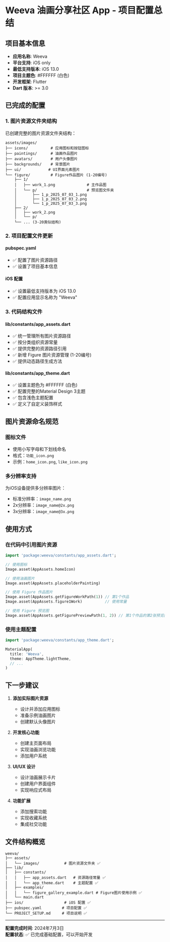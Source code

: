 # Weeva 油画分享社区 App - 项目配置总结

## 项目基本信息

- **应用名称**: Weeva
- **平台支持**: iOS only
- **最低支持版本**: iOS 13.0
- **项目主题色**: #FFFFFF (白色)
- **开发框架**: Flutter
- **Dart 版本**: >= 3.0

## 已完成的配置

### 1. 图片资源文件夹结构

已创建完整的图片资源文件夹结构：

```
assets/images/
├── icons/          # 应用图标和按钮图标
├── paintings/      # 油画作品图片
├── avatars/        # 用户头像图片
├── backgrounds/    # 背景图片
├── ui/            # UI界面元素图片
└── figure/         # Figure作品图片 (1-20编号)
    ├── 1/
    │   ├── work_1.png              # 主作品图
    │   └── p/                      # 预览图文件夹
    │       ├── 1_p_2025_07_03_1.png
    │       ├── 1_p_2025_07_03_2.png
    │       └── 1_p_2025_07_03_3.png
    ├── 2/
    │   ├── work_2.png
    │   └── p/
    └── ... (3-20类似结构)
```

### 2. 项目配置文件更新

#### pubspec.yaml
- ✅ 配置了图片资源路径
- ✅ 设置了项目基本信息

#### iOS 配置
- ✅ 设置最低支持版本为 iOS 13.0
- ✅ 配置应用显示名称为 "Weeva"

### 3. 代码结构文件

#### lib/constants/app_assets.dart
- ✅ 统一管理所有图片资源路径
- ✅ 按分类组织资源常量
- ✅ 提供完整的资源路径引用
- ✅ 新增 Figure 图片资源管理 (1-20编号)
- ✅ 提供动态路径生成方法

#### lib/constants/app_theme.dart
- ✅ 设置主题色为 #FFFFFF (白色)
- ✅ 配置完整的Material Design 3主题
- ✅ 包含浅色主题配置
- ✅ 定义了自定义装饰样式

## 图片资源命名规范

### 图标文件
- 使用小写字母和下划线命名
- 格式：`功能_icon.png`
- 示例：`home_icon.png`, `like_icon.png`

### 多分辨率支持
为iOS设备提供多分辨率图片：
- 标准分辨率：`image_name.png`
- 2x分辨率：`image_name@2x.png`
- 3x分辨率：`image_name@3x.png`

## 使用方式

### 在代码中引用图片资源
```dart
import 'package:weeva/constants/app_assets.dart';

// 使用图标
Image.asset(AppAssets.homeIcon)

// 使用油画图片
Image.asset(AppAssets.placeholderPainting)

// 使用 Figure 作品图片
Image.asset(AppAssets.getFigureWorkPath(1)) // 第1个作品
Image.asset(AppAssets.figure1Work)          // 使用常量

// 使用 Figure 预览图
Image.asset(AppAssets.getFigurePreviewPath(1, 2)) // 第1个作品的第2张预览图
```

### 使用主题配置
```dart
import 'package:weeva/constants/app_theme.dart';

MaterialApp(
  title: 'Weeva',
  theme: AppTheme.lightTheme,
  // ...
)
```

## 下一步建议

1. **添加实际图片资源**
   - 设计并添加应用图标
   - 准备示例油画图片
   - 创建默认头像图片

2. **开发核心功能**
   - 创建主页面布局
   - 实现油画浏览功能
   - 添加用户系统

3. **UI/UX 设计**
   - 设计油画展示卡片
   - 创建用户界面组件
   - 实现响应式布局

4. **功能扩展**
   - 添加搜索功能
   - 实现收藏系统
   - 集成社交功能

## 文件结构概览

```
weeva/
├── assets/
│   └── images/           # 图片资源文件夹 ✅
├── lib/
│   ├── constants/
│   │   ├── app_assets.dart   # 资源路径常量 ✅
│   │   └── app_theme.dart    # 主题配置 ✅
│   ├── examples/
│   │   └── figure_gallery_example.dart # Figure图片使用示例 ✅
│   └── main.dart
├── ios/                  # iOS 配置 ✅
├── pubspec.yaml         # 项目配置 ✅
└── PROJECT_SETUP.md     # 项目说明 ✅
```

---

**配置完成时间**: 2024年7月3日  
**配置状态**: ✅ 已完成基础配置，可以开始开发 